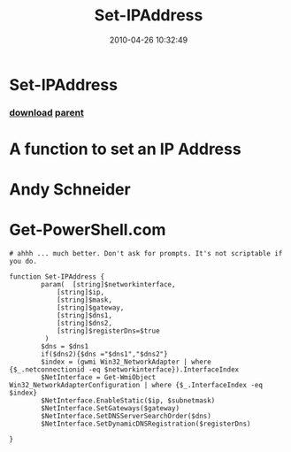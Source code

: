 ﻿---
pid:            1806
parent:         1794
children:       
poster:         teptep
title:          Set-IPAddress
date:           2010-04-26 10:32:49
description:    # A function to set an IP Address
# Andy Schneider
# Get-PowerShell.com
format:         posh
---

# Set-IPAddress

### [download](1806.ps1) [parent](1794.md) 

# A function to set an IP Address
# Andy Schneider
# Get-PowerShell.com

```posh
# ahhh ... much better. Don't ask for prompts. It's not scriptable if you do.

function Set-IPAddress {
		param(	[string]$networkinterface,
			[string]$ip,
			[string]$mask,
			[string]$gateway,
			[string]$dns1,
			[string]$dns2,
			[string]$registerDns=$true
		 )
		$dns = $dns1
		if($dns2){$dns ="$dns1","$dns2"}
		$index = (gwmi Win32_NetworkAdapter | where {$_.netconnectionid -eq $networkinterface}).InterfaceIndex
		$NetInterface = Get-WmiObject Win32_NetworkAdapterConfiguration | where {$_.InterfaceIndex -eq $index}
		$NetInterface.EnableStatic($ip, $subnetmask)
		$NetInterface.SetGateways($gateway)
		$NetInterface.SetDNSServerSearchOrder($dns)
		$NetInterface.SetDynamicDNSRegistration($registerDns)
		
}
```
